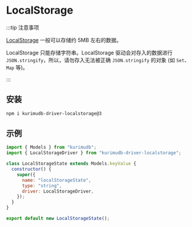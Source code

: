 # LocalStorage

:::tip 注意事项

[LocalStorage](https://developer.mozilla.org/docs/Web/API/Window/localStorage) 一般可以存储约 5MB 左右的数据。

LocalStorage 只能存储字符串。LocalStorage 驱动会对存入的数据进行 `JSON.stringify`，所以，请勿存入无法被正确 `JSON.stringify` 的对象 (如 `Set`、`Map` 等)。

:::

## 安装

```bash
npm i kurimudb-driver-localstorage@3
```

## 示例

```js {2,9}
import { Models } from "kurimudb";
import { LocalStorageDriver } from "kurimudb-driver-localstorage";

class LocalStorageState extends Models.keyValue {
  constructor() {
    super({
      name: "localStorageState",
      type: "string",
      driver: LocalStorageDriver,
    });
  }
}

export default new LocalStorageState();
```

